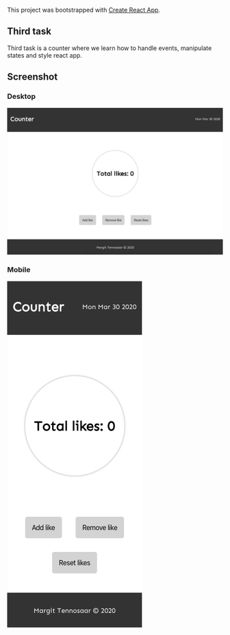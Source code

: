 This project was bootstrapped with [Create React App](https://github.com/facebook/create-react-app).

## Third task

Third task is a counter where we learn how to handle events, manipulate states and style react app.

## Screenshot

### Desktop

![3_task screenshot desktop](./src/img/3_taskD.png?raw=true)

### Mobile

![3_task screenshot mobile](./src/img/3_taskM.png?raw=true)
